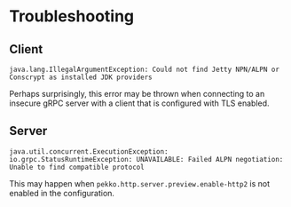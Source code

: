 # Troubleshooting

## Client

```
java.lang.IllegalArgumentException: Could not find Jetty NPN/ALPN or Conscrypt as installed JDK providers
```

Perhaps surprisingly, this error may be thrown when connecting to an insecure
gRPC server with a client that is configured with TLS enabled.

## Server

```
java.util.concurrent.ExecutionException: io.grpc.StatusRuntimeException: UNAVAILABLE: Failed ALPN negotiation: Unable to find compatible protocol
```

This may happen when `pekko.http.server.preview.enable-http2` is not enabled in
the configuration.
